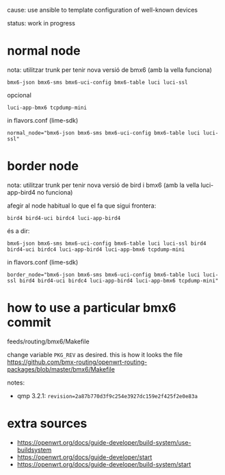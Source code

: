 cause: use ansible to template configuration of well-known devices

status: work in progress

# normal node

nota: utilitzar trunk per tenir nova versió de bmx6 (amb la vella funciona)

    bmx6-json bmx6-sms bmx6-uci-config bmx6-table luci luci-ssl

opcional

    luci-app-bmx6 tcpdump-mini

in flavors.conf (lime-sdk)

    normal_node="bmx6-json bmx6-sms bmx6-uci-config bmx6-table luci luci-ssl"

# border node

nota: utilitzar trunk per tenir nova versió de bird i bmx6 (amb la vella luci-app-bird4 no funciona)

afegir al node habitual lo que el fa que sigui frontera:

    bird4 bird4-uci birdc4 luci-app-bird4

és a dir:

    bmx6-json bmx6-sms bmx6-uci-config bmx6-table luci luci-ssl bird4 bird4-uci birdc4 luci-app-bird4 luci-app-bmx6 tcpdump-mini

in flavors.conf (lime-sdk)

    border_node="bmx6-json bmx6-sms bmx6-uci-config bmx6-table luci luci-ssl bird4 bird4-uci birdc4 luci-app-bird4 luci-app-bmx6 tcpdump-mini"

# how to use a particular bmx6 commit

feeds/routing/bmx6/Makefile

change variable `PKG_REV` as desired. this is how it looks the file https://github.com/bmx-routing/openwrt-routing-packages/blob/master/bmx6/Makefile

notes:

- qmp 3.2.1: `revision=2a87b770d3f9c254e3927dc159e2f425f2e0e83a`

# extra sources

- https://openwrt.org/docs/guide-developer/build-system/use-buildsystem
- https://openwrt.org/docs/guide-developer/start
- https://openwrt.org/docs/guide-developer/build-system/start
